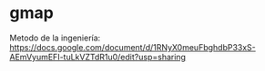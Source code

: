 # gmap


Metodo de la ingeniería: 
https://docs.google.com/document/d/1RNyX0meuFbghdbP33xS-AEmVyumEFI-tuLkVZTdR1u0/edit?usp=sharing

